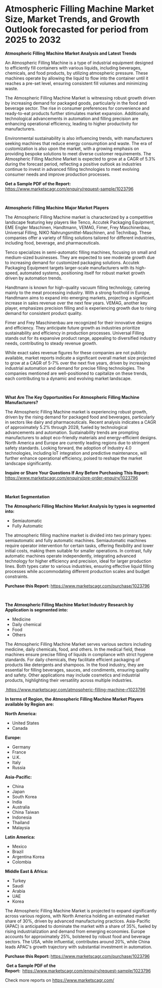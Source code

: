 <p><h1>Atmospheric Filling Machine Market Size, Market Trends, and Growth Outlook forecasted for period from 2025 to 2032</h1></p><p><strong>Atmospheric Filling Machine Market Analysis and Latest Trends</strong></p>
<p><p>An Atmospheric Filling Machine is a type of industrial equipment designed to efficiently fill containers with various liquids, including beverages, chemicals, and food products, by utilizing atmospheric pressure. These machines operate by allowing the liquid to flow into the container until it reaches a pre-set level, ensuring consistent fill volumes and minimizing waste.</p><p>The Atmospheric Filling Machine Market is witnessing robust growth driven by increasing demand for packaged goods, particularly in the food and beverage sector. The rise in consumer preferences for convenience and ready-to-eat products further stimulates market expansion. Additionally, technological advancements in automation and filling precision are enhancing operational efficiency, leading to higher productivity for manufacturers.</p><p>Environmental sustainability is also influencing trends, with manufacturers seeking machines that reduce energy consumption and waste. The era of customization is also upon the market, with a growing emphasis on providing bespoke solutions to meet diverse customer requirements. The Atmospheric Filling Machine Market is expected to grow at a CAGR of 5.3% during the forecast period, reflecting a positive outlook as industries continue to invest in advanced filling technologies to meet evolving consumer needs and improve production processes.</p></p>
<p><strong>Get a Sample PDF of the Report:&nbsp;</strong> <a href="https://www.marketscagr.com/enquiry/request-sample/1023796?utm_campaign=3127&utm_medium=2&utm_source=Github&utm_content=ia&utm_term=07032025&utm_id=atmospheric-filling-machine">https://www.marketscagr.com/enquiry/request-sample/1023796</a></p>
<p>&nbsp;</p>
<p><strong>Atmospheric Filling Machine Major Market Players</strong></p>
<p><p>The Atmospheric Filling Machine market is characterized by a competitive landscape featuring key players like Tenco, Accutek Packaging Equipment, EME Engler Maschinen, Handtmann, VEMAG, Fimer, Frey Maschinenbau, Universal Filling, NIKO Nahrungsmittel-Maschinen, and Technibag. These companies offer a variety of filling solutions tailored for different industries, including food, beverage, and pharmaceuticals.</p><p>Tenco specializes in semi-automatic filling machines, focusing on small and medium-sized businesses. They are expected to see moderate growth due to increasing demand for customized packaging solutions. Accutek Packaging Equipment targets larger-scale manufacturers with its high-speed, automated systems, positioning itself for robust market growth driven by automation trends.</p><p>Handtmann is known for high-quality vacuum filling technology, catering mainly to the meat processing industry. With a strong foothold in Europe, Handtmann aims to expand into emerging markets, projecting a significant increase in sales revenue over the next few years. VEMAG, another key player, emphasizes precision filling and is experiencing growth due to rising demand for consistent product quality.</p><p>Fimer and Frey Maschinenbau are recognized for their innovative designs and efficiency. They anticipate future growth as industries prioritize sustainability and efficiency in production processes. Universal Filling stands out for its expansive product range, appealing to diversified industry needs, contributing to steady revenue growth.</p><p>While exact sales revenue figures for these companies are not publicly available, market reports indicate a significant overall market size projected to grow at a CAGR of 5-7% over the next five years, driven by increasing industrial automation and demand for precise filling technologies. The companies mentioned are well-positioned to capitalize on these trends, each contributing to a dynamic and evolving market landscape.</p></p>
<p>&nbsp;</p>
<p><strong>What Are The Key Opportunities For Atmospheric Filling Machine Manufacturers?</strong></p>
<p><p>The Atmospheric Filling Machine market is experiencing robust growth, driven by the rising demand for packaged food and beverages, particularly in sectors like dairy and pharmaceuticals. Recent analysis indicates a CAGR of approximately 5.2% through 2028, fueled by technological advancements and automation. Sustainability trends are prompting manufacturers to adopt eco-friendly materials and energy-efficient designs. North America and Europe are currently leading regions due to stringent safety standards. Looking forward, the adoption of Industry 4.0 technologies, including IoT integration and predictive maintenance, will further enhance operational efficiency, poised to reshape the market landscape significantly.</p></p>
<p><strong>Inquire or Share Your Questions If Any Before Purchasing This Report:</strong> <a href="https://www.marketscagr.com/enquiry/pre-order-enquiry/1023796?utm_campaign=3127&utm_medium=2&utm_source=Github&utm_content=ia&utm_term=07032025&utm_id=atmospheric-filling-machine">https://www.marketscagr.com/enquiry/pre-order-enquiry/1023796</a></p>
<p>&nbsp;</p>
<p><strong>Market Segmentation</strong></p>
<p><strong>The Atmospheric Filling Machine Market Analysis by types is segmented into:</strong></p>
<p><ul><li>Semiautomatic</li><li>Fully Automatic</li></ul></p>
<p><p>The atmospheric filling machine market is divided into two primary types: semiautomatic and fully automatic machines. Semiautomatic machines require operator intervention for certain tasks, offering flexibility and lower initial costs, making them suitable for smaller operations. In contrast, fully automatic machines operate independently, integrating advanced technology for higher efficiency and precision, ideal for larger production lines. Both types cater to various industries, ensuring effective liquid filling processes while accommodating different production scales and budget constraints.</p></p>
<p><strong>Purchase this Report:&nbsp;</strong><a href="https://www.marketscagr.com/purchase/1023796?utm_campaign=3127&utm_medium=2&utm_source=Github&utm_content=ia&utm_term=07032025&utm_id=atmospheric-filling-machine">https://www.marketscagr.com/purchase/1023796</a></p>
<p>&nbsp;</p>
<p><strong>The Atmospheric Filling Machine Market Industry Research by Application is segmented into:</strong></p>
<p><ul><li>Medicine</li><li>Daily chemical</li><li>Food</li><li>Others</li></ul></p>
<p><p>The Atmospheric Filling Machine Market serves various sectors including medicine, daily chemicals, food, and others. In the medical field, these machines ensure precise filling of liquids in compliance with strict hygiene standards. For daily chemicals, they facilitate efficient packaging of products like detergents and shampoos. In the food industry, they are essential for filling beverages, sauces, and condiments, ensuring quality and safety. Other applications may include cosmetics and industrial products, highlighting their versatility across multiple industries.</p></p>
<p><a href="https://www.marketscagr.com/atmospheric-filling-machine-r1023796?utm_campaign=3127&utm_medium=2&utm_source=Github&utm_content=ia&utm_term=07032025&utm_id=atmospheric-filling-machine">&nbsp;https://www.marketscagr.com/atmospheric-filling-machine-r1023796</a></p>
<p><strong>In terms of Region, the Atmospheric Filling Machine Market Players available by Region are:</strong></p>
<p>
    <p> <strong> North America: </strong>
        <ul>
            <li>United States</li>
            <li>Canada</li>
        </ul>
        </p> 
    <p> <strong> Europe: </strong>
        <ul>
            <li>Germany</li>
            <li>France</li>
            <li>U.K.</li>
            <li>Italy</li>
            <li>Russia</li>
        </ul>
        </p> 
    <p> <strong> Asia-Pacific: </strong>
        <ul>
            <li>China</li>
            <li>Japan</li>
            <li>South Korea</li>
            <li>India</li>
            <li>Australia</li>
            <li>China Taiwan</li>
            <li>Indonesia</li>
            <li>Thailand</li>
            <li>Malaysia</li>
        </ul>
        </p> 
    <p> <strong> Latin America: </strong>
        <ul>
            <li>Mexico</li>
            <li>Brazil</li>
            <li>Argentina Korea</li>
            <li>Colombia</li>
        </ul>
        </p> 
    <p> <strong> Middle East & Africa: </strong>
        <ul>
            <li>Turkey</li>
            <li>Saudi</li>
            <li>Arabia</li>
            <li>UAE</li>
            <li>Korea</li>
        </ul>
    </p>
    </p>
<p><p>The Atmospheric Filling Machine Market is projected to expand significantly across various regions, with North America holding an estimated market share of 30%, driven by advanced manufacturing practices. Asia-Pacific (APAC) is anticipated to dominate the market with a share of 35%, fueled by rising industrialization and demand from emerging economies. Europe accounts for approximately 25%, bolstered by robust food and beverage sectors. The USA, while influential, contributes around 20%, while China leads APAC's growth trajectory with substantial investment in automation.</p></p>
<p><strong>Purchase this Report: </strong><a href="https://www.marketscagr.com/purchase/1023796?utm_campaign=3127&utm_medium=2&utm_source=Github&utm_content=ia&utm_term=07032025&utm_id=atmospheric-filling-machine">https://www.marketscagr.com/purchase/1023796</a></p>
<p>&nbsp;<strong>Get a Sample PDF of the Report:&nbsp;&nbsp;</strong><a href="https://www.marketscagr.com/enquiry/request-sample/1023796?utm_campaign=3127&utm_medium=2&utm_source=Github&utm_content=ia&utm_term=07032025&utm_id=atmospheric-filling-machine">https://www.marketscagr.com/enquiry/request-sample/1023796</a></p>
<p><strong></strong></p>
<p>Check more reports on <a href="https://www.marketscagr.com/?utm_campaign=3127&utm_medium=2&utm_source=Github&utm_content=ia&utm_term=07032025&utm_id=atmospheric-filling-machine">https://www.marketscagr.com/</a></p>